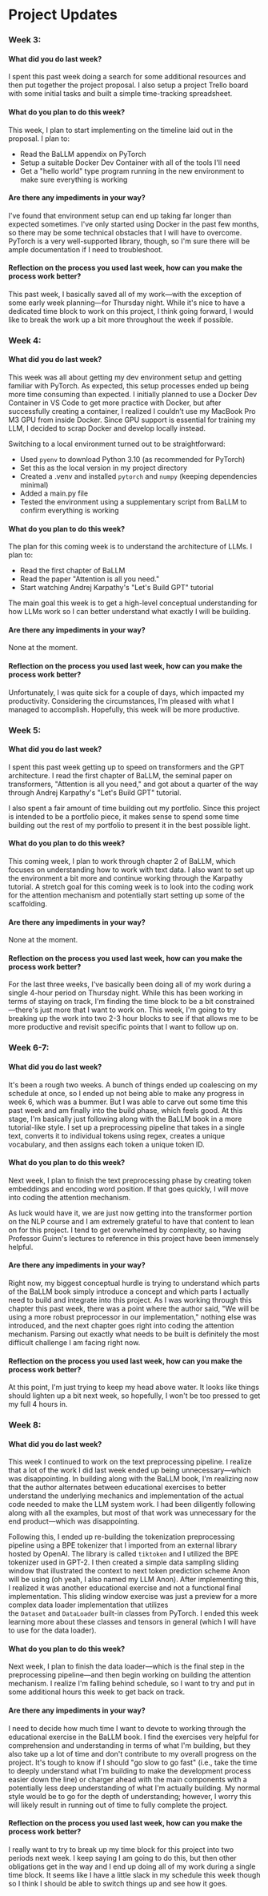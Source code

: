 # Project Updates

### Week 3:
#### What did you do last week?
I spent this past week doing a search for some additional resources and then put together the project proposal. I also setup a project Trello board with some initial tasks and built a simple time-tracking spreadsheet.

#### What do you plan to do this week?
This week, I plan to start implementing on the timeline laid out in the proposal. I plan to:
* Read the BaLLM appendix on PyTorch
* Setup a suitable Docker Dev Container with all of the tools I'll need
* Get a "hello world" type program running in the new environment to make sure everything is working

#### Are there any impediments in your way?
I've found that environment setup can end up taking far longer than expected sometimes. I've only started using Docker in the past few months, so there may be some technical obstacles that I will have to overcome. PyTorch is a very well-supported library, though, so I'm sure there will be ample documentation if I need to troubleshoot.

#### Reflection on the process you used last week, how can you make the process work better?
This past week, I basically saved all of my work—with the exception of some early week planning—for Thursday night. While it's nice to have a dedicated time block to work on this project, I think going forward, I would like to break the work up a bit more throughout the week if possible.



### Week 4:
#### What did you do last week?
This week was all about getting my dev environment setup and getting familiar with PyTorch. As expected, this setup processes ended up being more time consuming than expected. I initially planned to use a Docker Dev Container in VS Code to get more practice with Docker, but after successfully creating a container, I realized I couldn’t use my MacBook Pro M3 GPU from inside Docker. Since GPU support is essential for training my LLM, I decided to scrap Docker and develop locally instead.

Switching to a local environment turned out to be straightforward:
* Used `pyenv` to download Python 3.10 (as recommended for PyTorch)
* Set this as the local version in my project directory
* Created a .venv and installed `pytorch` and `numpy` (keeping dependencies minimal)
* Added a main.py file
* Tested the environment using a supplementary script from BaLLM to confirm everything is working

#### What do you plan to do this week?
The plan for this coming week is to understand the architecture of LLMs. I plan to:
* Read the first chapter of BaLLM
* Read the paper "Attention is all you need."
* Start watching Andrej Karpathy's "Let's Build GPT" tutorial

The main goal this week is to get a high-level conceptual understanding for how LLMs work so I can better understand what exactly I will be building.

#### Are there any impediments in your way?
None at the moment.

#### Reflection on the process you used last week, how can you make the process work better?
Unfortunately, I was quite sick for a couple of days, which impacted my productivity. Considering the circumstances, I’m pleased with what I managed to accomplish. Hopefully, this week will be more productive.


### Week 5:
#### What did you do last week?

I spent this past week getting up to speed on transformers and the GPT architecture. I read the first chapter of BaLLM, the seminal paper on transformers, "Attention is all you need," and got about a quarter of the way through Andrej Karpathy's "Let's Build GPT" tutorial.

I also spent a fair amount of time building out my portfolio. Since this project is intended to be a portfolio piece, it makes sense to spend some time building out the rest of my portfolio to present it in the best possible light.

#### What do you plan to do this week?

This coming week, I plan to work through chapter 2 of BaLLM, which focuses on understanding how to work with text data. I also want to set up the environment a bit more and continue working through the Karpathy tutorial. A stretch goal for this coming week is to look into the coding work for the attention mechanism and potentially start setting up some of the scaffolding.

#### Are there any impediments in your way?

None at the moment.

#### Reflection on the process you used last week, how can you make the process work better?

For the last three weeks, I've basically been doing all of my work during a single 4-hour period on Thursday night. While this has been working in terms of staying on track, I'm finding the time block to be a bit constrained—there's just more that I want to work on. This week, I'm going to try breaking up the work into two 2-3 hour blocks to see if that allows me to be more productive and revisit specific points that I want to follow up on.


### Week 6-7:
#### What did you do last week?

It's been a rough two weeks. A bunch of things ended up coalescing on my schedule at once, so I ended up not being able to make any progress in week 6, which was a bummer. But I was able to carve out some time this past week and am finally into the build phase, which feels good. At this stage, I'm basically just following along with the BaLLM book in a more tutorial-like style. I set up a preprocessing pipeline that takes in a single text, converts it to individual tokens using regex, creates a unique vocabulary, and then assigns each token a unique token ID.

#### What do you plan to do this week?

Next week, I plan to finish the text preprocessing phase by creating token embeddings and encoding word position. If that goes quickly, I will move into coding the attention mechanism.

As luck would have it, we are just now getting into the transformer portion on the NLP course and I am extremely grateful to have that content to lean on for this project. I tend to get overwhelmed by complexity, so having Professor Guinn's lectures to reference in this project have been immensely helpful.

#### Are there any impediments in your way?

Right now, my biggest conceptual hurdle is trying to understand which parts of the BaLLM book simply introduce a concept and which parts I actually need to build and integrate into this project. As I was working through this chapter this past week, there was a point where the author said, "We will be using a more robust preprocessor in our implementation," nothing else was introduced, and the next chapter goes right into coding the attention mechanism. Parsing out exactly what needs to be built is definitely the most difficult challenge I am facing right now.

#### Reflection on the process you used last week, how can you make the process work better?

At this point, I'm just trying to keep my head above water. It looks like things should lighten up a bit next week, so hopefully, I won't be too pressed to get my full 4 hours in.


### Week 8:
#### What did you do last week?

This week I continued to work on the text preprocessing pipeline. I realize that a lot of the work I did last week ended up being unnecessary—which was disappointing. In building along with the BaLLM book, I'm realizing now that the author alternates between educational exercises to better understand the underlying mechanics and implementation of the actual code needed to make the LLM system work. I had been diligently following along with all the examples, but most of that work was unnecessary for the end product—which was disappointing.

Following this, I ended up re-building the tokenization preprocessing pipeline using a BPE tokenizer that I imported from an external library hosted by OpenAI. The library is called `tiktoken` and I utilized the BPE tokenizer used in GPT-2. I then created a simple data sampling sliding window that illustrated the context to next token prediction scheme Anon will be using (oh yeah, I also named my LLM Anon). After implementing this, I realized it was another educational exercise and not a functional final implementation. This sliding window exercise was just a preview for a more complex data loader implementation that utilizes the `Dataset` and `DataLoader` built-in classes from PyTorch. I ended this week learning more about these classes and tensors in general (which I will have to use for the data loader).

#### What do you plan to do this week?

Next week, I plan to finish the data loader—which is the final step in the preprocessing pipeline—and then begin working on building the attention mechanism. I realize I'm falling behind schedule, so I want to try and put in some additional hours this week to get back on track.

#### Are there any impediments in your way?

I need to decide how much time I want to devote to working through the educational exercise in the BaLLM book. I find the exercises very helpful for comprehension and understanding in terms of what I'm building, but they also take up a lot of time and don't contribute to my overall progress on the project. It's tough to know if I should "go slow to go fast" (i.e., take the time to deeply understand what I'm building to make the development process easier down the line) or charger ahead with the main components with a potentially less deep understanding of what I'm actually building. My normal style would be to go for the depth of understanding; however, I worry this will likely result in running out of time to fully complete the project.

#### Reflection on the process you used last week, how can you make the process work better?

I really want to try to break up my time block for this project into two periods next week. I keep saying I am going to do this, but then other obligations get in the way and I end up doing all of my work during a single time block. It seems like I have a little slack in my schedule this week though so I think I should be able to switch things up and see how it goes.